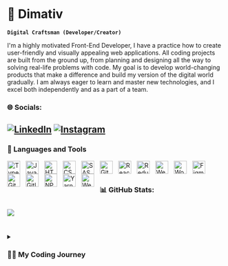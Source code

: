 # 🦔 Dimativ

**`Digital Craftsman (Developer/Creator)`**

I'm a highly motivated Front-End Developer, I have a practice how to create user-friendly and visually appealing web applications. All coding projects are built from the ground up, from planning and designing all the way to solving real-life problems with code. My goal is to develop world-changing products that make a difference and build my version of the digital world gradually. I am always eager to learn and master new technologies, and I excel both independently and as a part of a team.

### 🌐 Socials:   
[![LinkedIn](https://img.shields.io/badge/LinkedIn-%230077B5.svg?logo=linkedin&logoColor=white)](https://linkedin.com/in/dimativ)
[![Instagram](https://img.shields.io/badge/Instagram-%23E4405F.svg?logo=Instagram&logoColor=white)](https://instagram.com/litva_3) 
---

### 🧰 Languages and Tools

<img align="left" alt="TypeScript" width="30px" style="padding-right:10px;" src="https://cdn.jsdelivr.net/gh/devicons/devicon/icons/typescript/typescript-plain.svg" />
<img align="left" alt="JavaScript" width="30px" style="padding-right:10px;" src="https://cdn.jsdelivr.net/gh/devicons/devicon/icons/javascript/javascript-original.svg" />
<img align="left" alt="HTML" width="30px" style="padding-right:10px;" src="https://cdn.jsdelivr.net/gh/devicons/devicon/icons/html5/html5-plain.svg" />
<img align="left" alt="CSS" width="30px" style="padding-right:10px;" src="https://cdn.jsdelivr.net/gh/devicons/devicon/icons/css3/css3-plain.svg" />
<img align="left" alt="SASS" width="30px" style="padding-right:10px;" src="https://cdn.jsdelivr.net/gh/devicons/devicon/icons/sass/sass-original.svg" />
<img align="left" alt="Git" width="30px" style="padding-right:10px;" src="https://cdn.jsdelivr.net/gh/devicons/devicon/icons/git/git-original.svg" />
<img align="left" alt="React" width="30px" style="padding-right:10px;" src="https://cdn.jsdelivr.net/gh/devicons/devicon/icons/react/react-original.svg" />
<img align="left" alt="Redux" width="30px" style="padding-right:10px;" src="https://cdn.jsdelivr.net/gh/devicons/devicon/icons/redux/redux-original.svg" />
<img align="left" alt="Webflow" width="30px" style="padding-right:10px;" src="https://cdn.jsdelivr.net/gh/devicons/devicon/icons/webflow/webflow-original.svg" />
<img align="left" alt="Wordpress" width="30px" style="padding-right:10px;" src="https://cdn.jsdelivr.net/gh/devicons/devicon/icons/wordpress/wordpress-plain.svg" />
<img align="left" alt="Figma" width="30px" style="padding-right:10px;" src="https://cdn.jsdelivr.net/gh/devicons/devicon/icons/figma/figma-original.svg" />
<img align="left" alt="GitHub" width="30px" style="padding-right:10px;" src="https://cdn.jsdelivr.net/gh/devicons/devicon/icons/github/github-original.svg" />
<img align="left" alt="Gitlab" width="30px" style="padding-right:10px;" src="https://cdn.jsdelivr.net/gh/devicons/devicon/icons/gitlab/gitlab-original.svg" />
<img align="left" alt="NPM" width="30px" style="padding-right:10px;" src="https://cdn.jsdelivr.net/gh/devicons/devicon/icons/npm/npm-original-wordmark.svg" />
<img align="left" alt="Yarn" width="30px" style="padding-right:10px;" src="https://cdn.jsdelivr.net/gh/devicons/devicon/icons/yarn/yarn-original.svg" />
<img align="left" alt="Webpack" width="30px" style="padding-right:10px;" src="https://cdn.jsdelivr.net/gh/devicons/devicon/icons/webpack/webpack-plain.svg" />
<br />

#

### 📊 GitHub Stats:
![](https://github-readme-stats.vercel.app/api/top-langs/?username=Dimativ&theme=buefy&hide_border=false&include_all_commits=false&count_private=false&layout=compact)
---

#
<details>
 <summary><h3>👨‍💻 My Coding Journey</h3></summary>
   I was born in small village Lvove, Ukraine. When I was 9 mounth, my family migrate to Dnipro, Ukraine. Later I went to primary school, and started studying at math class.

The next step in my life was studying at gymnasium, in which, for my academic performance, I was awarded a diploma for excelling in computer science.

Having passed the exams, I obtained a place at the Dnipro technical university. At university, I am studying Computer engineering. I consider myself very responsible and curiousness towards the knowledge that is displayed in my grades.

In May 2022, I made a desicion try my skills at work. This one, albeit small, but the work experience gave me an impetus to development and I understand what I want to do in the near future. During this period, experience was gained with: React, Rest API, Figma and the most popular libraries for React.

Now I am learning React and developing my own pet projects. 

I have also always been into sports. I played football semi-professionally. Now I do physical exercise at the gym. All these activities have always helped me to stay mentally healthy and insatiable for my work.

In conclusion, I want to say about my life principle - "Do with passion !"
<!--
**Dimativ/Dimativ** is a ✨ _special_ ✨ repository because its `README.md` (this file) appears on your GitHub profile.

Here are some ideas to get you started:

- 🔭 I’m currently working on ...
- 🌱 I’m currently learning ...
- 👯 I’m looking to collaborate on ...
- 🤔 I’m looking for help with ...
- 💬 Ask me about ...
- 📫 How to reach me: ...
- 😄 Pronouns: ...
- ⚡ Fun fact: ...
-->
